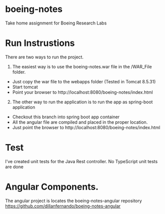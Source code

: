 # boeing-notes
Take home assignment for Boeing Research Labs

# Run Instrustions
There are two ways to run the project. 
1) The easiest way is to use the boeing-notes.war file in the /WAR_File folder. 
  - Just copy the war file to the webapps folder (Tested in Tomcat 8.5.31)
  - Start tomcat
  - Point your browser to  http://localhost:8080/boeing-notes/index.html

2) The other way to run the application is to run the app as spring-boot application
  - Checkout this branch into spring boot app container
  - All the angular file are compiled and placed in the proper location.
  - Just point the browser to  http://localhost:8080/boeing-notes/index.html
  
  # Test
  I've created unit tests for the Java Rest controller. No TypeScript unit tests are done
  
  # Angular Components.
  The angular project is locates the boeing-notes-angular repository
  https://github.com/dillanfernando/boeing-notes-angular
  
  
